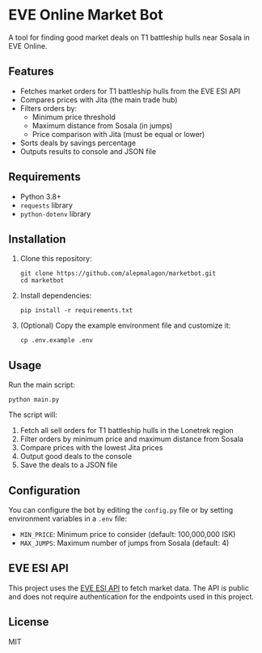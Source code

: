 # EVE Online Market Bot

A tool for finding good market deals on T1 battleship hulls near Sosala in EVE Online.

## Features

- Fetches market orders for T1 battleship hulls from the EVE ESI API
- Compares prices with Jita (the main trade hub)
- Filters orders by:
  - Minimum price threshold
  - Maximum distance from Sosala (in jumps)
  - Price comparison with Jita (must be equal or lower)
- Sorts deals by savings percentage
- Outputs results to console and JSON file

## Requirements

- Python 3.8+
- `requests` library
- `python-dotenv` library

## Installation

1. Clone this repository:
   ```
   git clone https://github.com/alepmalagon/marketbot.git
   cd marketbot
   ```

2. Install dependencies:
   ```
   pip install -r requirements.txt
   ```

3. (Optional) Copy the example environment file and customize it:
   ```
   cp .env.example .env
   ```

## Usage

Run the main script:
```
python main.py
```

The script will:
1. Fetch all sell orders for T1 battleship hulls in the Lonetrek region
2. Filter orders by minimum price and maximum distance from Sosala
3. Compare prices with the lowest Jita prices
4. Output good deals to the console
5. Save the deals to a JSON file

## Configuration

You can configure the bot by editing the `config.py` file or by setting environment variables in a `.env` file:

- `MIN_PRICE`: Minimum price to consider (default: 100,000,000 ISK)
- `MAX_JUMPS`: Maximum number of jumps from Sosala (default: 4)

## EVE ESI API

This project uses the [EVE ESI API](https://esi.evetech.net/docs/esi_introduction.html) to fetch market data. The API is public and does not require authentication for the endpoints used in this project.

## License

MIT